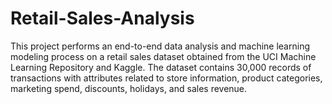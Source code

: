 # Retail-Sales-Analysis
This project performs an end-to-end data analysis and machine learning modeling process on a retail sales dataset obtained from the UCI Machine Learning Repository and Kaggle. The dataset contains 30,000 records of transactions with attributes related to store information, product categories, marketing spend, discounts, holidays, and sales revenue.

